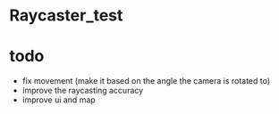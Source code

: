 # Raycaster_test

# todo

- fix movement (make it based on the angle the camera is rotated to)
- improve the raycasting accuracy
- improve ui and map
